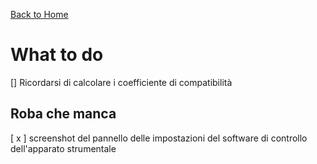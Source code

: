 [Back to Home](readMe.md)

# What to do

[] Ricordarsi di calcolare i coefficiente di compatibilità


## Roba che manca

[ x ] screenshot del pannello delle impostazioni del software di controllo dell'apparato strumentale	